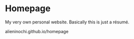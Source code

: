 # Homepage
My very own personal website. Basically this is just a résumé.

alieninochi.github.io/homepage
